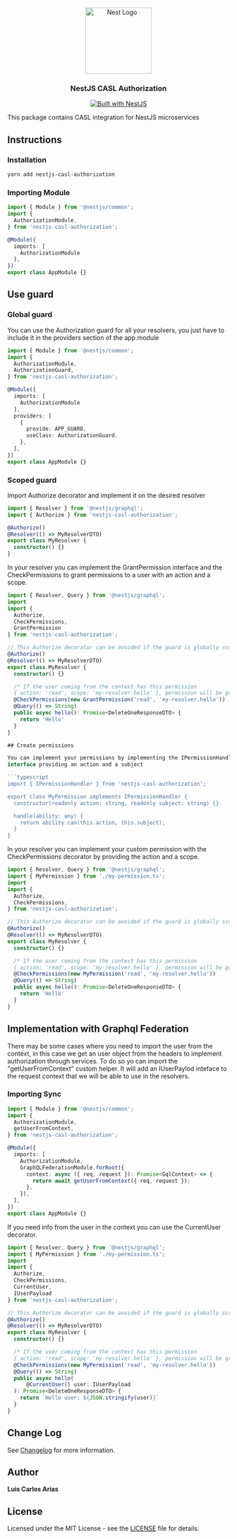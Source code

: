 <h1 align="center"></h1>

<div align="center">
  <a href="http://nestjs.com/" target="_blank">
    <img src="https://nestjs.com/img/logo_text.svg" width="150" alt="Nest Logo" />
  </a>
</div>

<h3 align="center">NestJS CASL Authorization</h3>

<div align="center">
  <a href="https://nestjs.com" target="_blank">
    <img src="https://img.shields.io/badge/built%20with-NestJs-red.svg" alt="Built with NestJS">
  </a>
</div>

This package contains CASL integration for NestJS microservices

## Instructions

### Installation

```bash
yarn add nestjs-casl-authorization
```

### Importing Module

```typescript
import { Module } from '@nestjs/common';
import {
  AuthorizationModule,
} from 'nestjs-casl-authorization';

@Module({
  imports: [
    AuthorizationModule
  ],
})
export class AppModule {}
```

## Use guard

### Global guard

You can use the Authorization guard for all your resolvers, you just have to include it in the providers section of the app.module

```typescript
import { Module } from '@nestjs/common';
import {
  AuthorizationModule,
  AuthorizationGuard,
} from 'nestjs-casl-authorization';

@Module({
  imports: [
    AuthorizationModule
  ],
  providers: [
    {
      provide: APP_GUARD,
      useClass: AuthorizationGuard,
    },
  ],
})
export class AppModule {}
```

### Scoped guard

Import Authorize decorator and implement it on the desired resolver

```typescript
import { Resolver } from '@nestjs/graphql';
import { Authorize } from 'nestjs-casl-authorization';

@Authorize()
@Resolver(() => MyResolverDTO)
export class MyResolver {
  constructor() {}
}
```

In your resolver you can implement the GrantPermission interface and the CheckPermissions to grant permissions to a user with an action and a scope.

```typescript
import { Resolver, Query } from '@nestjs/graphql';
import
import {
  Authorize,
  CheckPermissions,
  GrantPermission
} from 'nestjs-casl-authorization';

// This Authorize decorator can be avoided if the guard is globally scoped.
@Authorize()
@Resolver(() => MyResolverDTO)
export class MyResolver {
  constructor() {}

  /* If the user coming from the context has this permission
  { action: 'read', scope: 'my-resolver.hello' }, permission will be granthed */
  @CheckPermissions(new GrantPermission('read', 'my-resolver.hello'))
  @Query(() => String)
  public async hello(): Promise<DeleteOneResponseDTO> {
    return 'Hello'
  }
}

## Create permissions

You can implement your permissions by implementing the IPermissionHandler
interface providing an action and a subject

```typescript
import { IPermissionHandler } from 'nestjs-casl-authorization';

export class MyPermission implements IPermissionHandler {
  constructor(readonly action: string, readonly subject: string) {}

  handle(ability: any) {
    return ability.can(this.action, this.subject);
  }
}
```

In your resolver you can implement your custom permission with the
CheckPermissions decorator by providing the action and a scope.

```typescript
import { Resolver, Query } from '@nestjs/graphql';
import { MyPermission } from './my-permission.ts';
import
import {
  Authorize,
  CheckPermissions,
} from 'nestjs-casl-authorization';

// This Authorize decorator can be avoided if the guard is globally scoped.
@Authorize()
@Resolver(() => MyResolverDTO)
export class MyResolver {
  constructor() {}

  /* If the user coming from the context has this permission
  { action: 'read', scope: 'my-resolver.hello' }, permission will be granthed */
  @CheckPermissions(new MyPermission('read', 'my-resolver.hello'))
  @Query(() => String)
  public async hello(): Promise<DeleteOneResponseDTO> {
    return 'Hello'
  }
}
```


## Implementation with Graphql Federation

There may be some cases where you need to import the user from the context, in this case we get an user object from the headers to implement authorization through services. To do so yo can import the "getUserFromContext" custom helper. It will add an IUserPaylod inteface to the request context that we will be able to use in the resolvers.

### Importing Sync

```typescript
import { Module } from '@nestjs/common';
import {
  AuthorizationModule,
  getUserFromContext,
} from 'nestjs-casl-authorization';

@Module({
  imports: [
    AuthorizationModule,
    GraphQLFederationModule.forRoot({
      context: async ({ req, request }): Promise<GqlContext> => {
        return await getUserFromContext({ req, request });
      },
    }),
  ],
})
export class AppModule {}
```

If you need info from the user in the context you can use the CurrentUser
decorator.

```typescript
import { Resolver, Query } from '@nestjs/graphql';
import { MyPermission } from './my-permission.ts';
import
import {
  Authorize,
  CheckPermissions,
  CurrentUser,
  IUserPayload
} from 'nestjs-casl-authorization';

// This Authorize decorator can be avoided if the guard is globally scoped.
@Authorize()
@Resolver(() => MyResolverDTO)
export class MyResolver {
  constructor() {}

  /* If the user coming from the context has this permission
  { action: 'read', scope: 'my-resolver.hello' }, permission will be granthed */
  @CheckPermissions(new MyPermission('read', 'my-resolver.hello'))
  @Query(() => String)
  public async hello(
      @CurrentUser() user: IUserPayload
  ): Promise<DeleteOneResponseDTO> {
    return `Hello user: ${JSON.stringify(user)}`
  }
}
```

## Change Log

See [Changelog](CHANGELOG.md) for more information.

## Author

**Luis Carlos Arias**

## License

Licensed under the MIT License - see the [LICENSE](LICENSE) file for details.